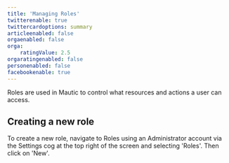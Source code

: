 ```yaml
---
title: 'Managing Roles'
twitterenable: true
twittercardoptions: summary
articleenabled: false
orgaenabled: false
orga:
    ratingValue: 2.5
orgaratingenabled: false
personenabled: false
facebookenable: true
---
```


Roles are used in Mautic to control what resources and actions a user can access.

## Creating a new role

To create a new role, navigate to Roles using an Administrator account via the Settings cog at the top right of the screen and selecting 'Roles'.  Then click on 'New'.

